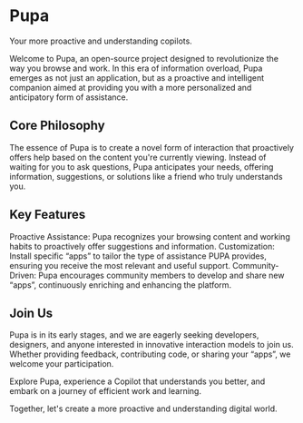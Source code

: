 # Pupa
Your more proactive and understanding copilots.

Welcome to Pupa, an open-source project designed to revolutionize the way you browse and work. In this era of information overload, Pupa emerges as not just an application, but as a proactive and intelligent companion aimed at providing you with a more personalized and anticipatory form of assistance.

## Core Philosophy
The essence of Pupa is to create a novel form of interaction that proactively offers help based on the content you're currently viewing. Instead of waiting for you to ask questions, Pupa anticipates your needs, offering information, suggestions, or solutions like a friend who truly understands you.

## Key Features
Proactive Assistance: Pupa recognizes your browsing content and working habits to proactively offer suggestions and information.
Customization: Install specific “apps” to tailor the type of assistance PUPA provides, ensuring you receive the most relevant and useful support.
Community-Driven: Pupa encourages community members to develop and share new “apps”, continuously enriching and enhancing the platform.

## Join Us
Pupa is in its early stages, and we are eagerly seeking developers, designers, and anyone interested in innovative interaction models to join us. Whether providing feedback, contributing code, or sharing your “apps”, we welcome your participation.

Explore Pupa, experience a Copilot that understands you better, and embark on a journey of efficient work and learning.


Together, let's create a more proactive and understanding digital world.
